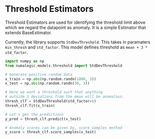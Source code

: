 # Threshold Estimators

Threshold Estimators are used for identifying the threshold limit above which we regard the datapoint as anomaly. 
It is a simple Estimator that extends BaseEstimator. 

Currently, the library supports `StdDevThreshold`. This takes in paramaters `min_thresh` and `std_factor`. This model 
defines threshold as `mean + 3 * std_factor`. 

```python
import numpy as np
from numalogic.models.threshold import StdDevThreshold

# Generate positive random data
x_train = np.abs(np.random.randn(1000, 3))
x_test = np.abs(np.random.randn(30, 3))

# Here we want a threshold such that anything 
# outside 5 deviations from the mean will be anomalous.
thresh_clf = StdDevThreshold(std_factor=5)
thresh_clf.fit(x_train)

# Let's get the predictions
y_pred = thresh_clf.predict(x_test)

# Anomaly scores can be given by, score_samples method
y_score = thresh_clf.score_samples(x_test)
```
